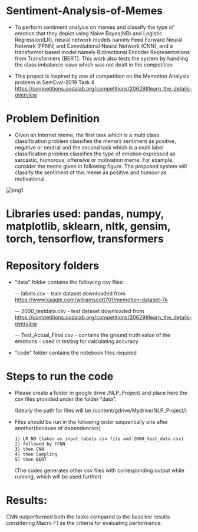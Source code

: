 # Sentiment-Analysis-of-Memes

* To perform sentiment analysis on memes and classify the type of emotion that they depict using Naive Bayes(NB) and Logistic Regression(LR), neural network models namely Feed Forward Neural Network (FFNN) and Convolutional Neural Network (CNN), and a transformer based model namely Bidirectional Encoder Representations from Transformers (BERT). This work also tests the system by handling the class imbalance issue which was not dealt in the competition

* This project is inspired by one of competition on the Memotion Analysis problem in SemEval-2019 Task 8 https://competitions.codalab.org/competitions/20629#learn_the_details-overview 

# Problem Definition

* Given an Internet meme, the first task which is a multi class classification problem classifies the meme’s sentiment as positive, negative or neutral and the second task which is a multi label classification problem classifies the type of emotion expressed as sarcastic, humorous, offensive or motivation meme.
For example, consider the meme given in following figure. The proposed system will classify the sentiment of this meme as positive and humour as motivational.

![img1](https://user-images.githubusercontent.com/105897803/182281147-2f1182e1-2ceb-4870-a789-2de8f221b134.png)

# Libraries used: pandas, numpy, matplotlib, sklearn, nltk, gensim, torch, tensorflow, transformers

# Repository folders

* "data" folder contains the following csv files: 

  -- labels.csv - train dataset downloaded from https://www.kaggle.com/williamscott701/memotion-dataset-7k 
  
  -- 2000_testdata.csv - test dataset downloaded from https://competitions.codalab.org/competitions/20629#learn_the_details-overview 
  
  -- Test_Actual_Final.csv - contains the ground truth value of the emotions - used in testing for calculating accuracy

* "code" folder contains the notebook files required 

# Steps to run the code

* Please create a folder in google drive /NLP_Project/ and place here the csv files provided under the folder "data".

    (Ideally the path for files will be /content/gdrive/Mydrive/NLP_Project/)

* Files should be run in the following order sequentially one after another(because of dependencies) 

      1) LR_NB (takes as input labels.csv file and 2000_test_data.csv)
      2) followed by FFNN
      3) then CNN
      4) then Sampling
      5) then BERT

    (The codes generates other csv files with corresponding output while running, which will be used further)


# Results:

CNN outperformed both the tasks compared to the baseline results considering Macro F1 as the criteria for evaluating performance.


